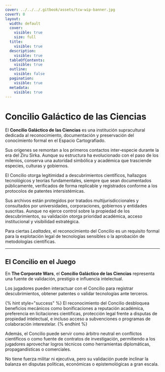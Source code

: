 ```yaml
---
cover: ../../../.gitbook/assets/tcw-wip-banner.jpg
coverY: 0
layout:
  width: default
  cover:
    visible: true
    size: full
  title:
    visible: true
  description:
    visible: true
  tableOfContents:
    visible: true
  outline:
    visible: false
  pagination:
    visible: true
  metadata:
    visible: true
---
```


# Concilio Galáctico de las Ciencias

El **Concilio Galáctico de las Ciencias** es una institución supracultural dedicada al reconocimiento, documentación y preservación del conocimiento formal en el Espacio Cartografiado.

Sus orígenes se remontan a los primeros contactos inter-especie durante la era del Ziru Sirka. Aunque su estructura ha evolucionado con el paso de los milenios, conserva una autoridad simbólica y académica que trasciende especies, culturas y gobiernos.

El Concilio otorga legitimidad a descubrimientos científicos, hallazgos tecnológicos y teorías fundamentales, siempre que sean documentados públicamente, verificados de forma replicable y registrados conforme a los protocolos de patentes intersistémicas.

Sus archivos están protegidos por tratados multijurisdiccionales y consultados por universidades, corporaciones, gobiernos y entidades suscritas. Aunque no ejerce control sobre la propiedad de los descubrimientos, su validación otorga prioridad académica, acceso institucional y visibilidad estratégica.

Para ciertas _Lealtades_, el reconocimiento del Concilio es un requisito formal para la explotación legal de tecnologías sensibles o la aprobación de metodologías científicas.

***

## El Concilio en el Juego

En **The Corporate Wars**, el **Concilio Galáctico de las Ciencias** representa una fuente de validación, prestigio e influencia intelectual.

Los jugadores pueden interactuar con el Concilio para registrar descubrimientos, obtener patentes o validar tecnologías ante terceros.

{% hint style="success" %}
El reconocimiento del Concilio desbloquea beneficios mecánicos como bonificaciones a reputación académica, preferencia en licitaciones científicas, protección legal frente a disputas de propiedad intelectual, e incluso acceso a subvenciones o programas de colaboración interestelar.
{% endhint %}

Además, el Concilio puede servir como árbitro neutral en conflictos científicos o como fuente de contratos de investigación, permitiendo a los jugadores aprovechar logros técnicos como herramientas diplomáticas, propagandísticas o comerciales.

No tiene fuerza militar ni ejecutiva, pero su validación puede inclinar la balanza en disputas políticas, económicas o epistemológicas a gran escala.
